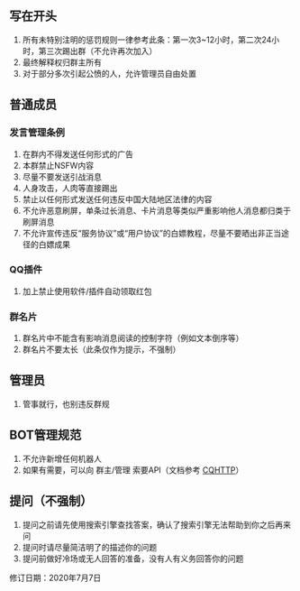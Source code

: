## 写在开头
1. 所有未特别注明的惩罚规则一律参考此条：第一次3~12小时，第二次24小时，第三次踢出群（不允许再次加入）
2. 最终解释权归群主所有
3. 对于部分多次引起公愤的人，允许管理员自由处置

## 普通成员

### 发言管理条例
1. 在群内不得发送任何形式的广告
2. 本群禁止NSFW内容
3. 尽量不要发送引战消息
4. 人身攻击，人肉等直接踢出
5. 禁止以任何形式发送任何违反中国大陆地区法律的内容
6. 不允许恶意刷屏，单条过长消息、卡片消息等类似严重影响他人消息都归类于刷屏消息
7. 不允许宣传违反“服务协议”或“用户协议”的白嫖教程，尽量不要晒出非正当途径的白嫖成果

### QQ插件
1. 加上禁止使用软件/插件自动领取红包

### 群名片
1. 群名片中不能含有影响消息阅读的控制字符（例如文本倒序等）
2. 群名片不要太长（此条仅作为提示，不强制）

## 管理员
1. 管事就行，也别违反群规

## BOT管理规范
1. 不允许新增任何机器人
2. 如果有需要，可以向 群主/管理 索要API（文档参考 [CQHTTP](https://cqhttp.cc/)）

## 提问（不强制）
1. 提问之前请先使用搜索引擎查找答案，确认了搜索引擎无法帮助到你之后再来问
2. 提问时请尽量简洁明了的描述你的问题
3. 提问前做好冷场或无人回答的准备，没有人有义务回答你的问题


修订日期：2020年7月7日
